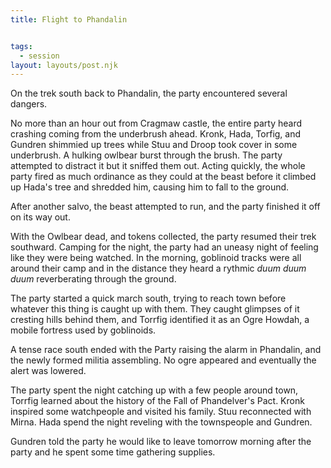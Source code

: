 ```yaml
---
title: Flight to Phandalin


tags:
  - session
layout: layouts/post.njk
---
```



On the trek south back to Phandalin, the party encountered several dangers.

No more than an hour out from Cragmaw castle, the entire party heard crashing coming from the underbrush ahead. Kronk, Hada, Torfig, and Gundren shimmied up trees while Stuu and Droop took cover in some underbrush. A hulking owlbear burst through the brush. The party attempted to distract it but it sniffed them out. Acting quickly, the whole party fired as much ordinance as they could at the beast before it climbed up Hada's tree and shredded him, causing him to fall to the ground.

After another salvo, the beast attempted to run, and the party finished it off on its way out.

With the Owlbear dead, and tokens collected, the party resumed their trek southward. Camping for the night, the party had an uneasy night of feeling like they were being watched. In the morning, goblinoid tracks were all around their camp and in the distance they heard a rythmic _duum duum duum_ reverberating through the ground.

The party started a quick march south, trying to reach town before whatever this thing is caught up with them. They caught glimpses of it cresting hills behind them, and Torrfig identified it as an Ogre Howdah, a mobile fortress used by goblinoids.

A tense race south ended with the Party raising the alarm in Phandalin, and the newly formed militia assembling. No ogre appeared and eventually the alert was lowered.

The party spent the night catching up with a few people around town, Torrfig learned about the history of the Fall of Phandelver's Pact. Kronk inspired some watchpeople and visited his family. Stuu reconnected with Mirna. Hada spend the night reveling with the townspeople and Gundren.

Gundren told the party he would like to leave tomorrow morning after the party and he spent some time gathering supplies.
